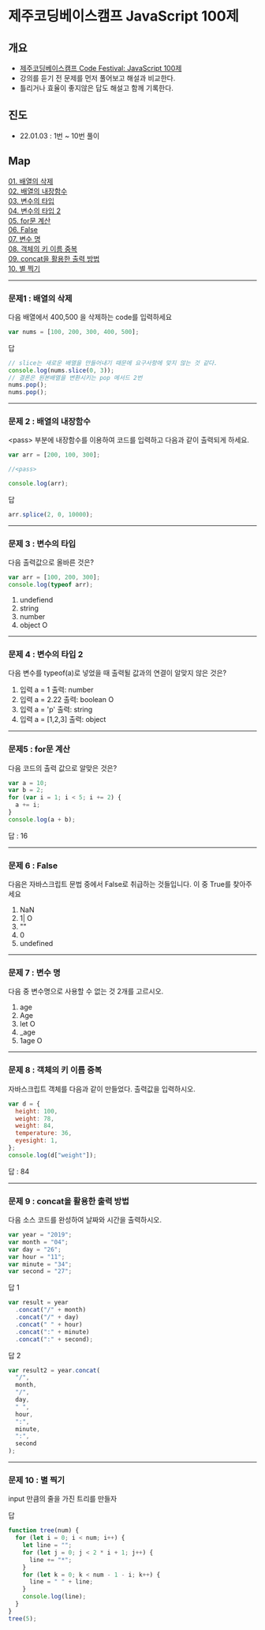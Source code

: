 # 제주코딩베이스캠프 JavaScript 100제

## 개요

- [제주코딩베이스캠프 Code Festival: JavaScript 100제](https://www.inflearn.com/course/%EC%A0%9C%EC%A3%BC%EC%BD%94%EB%94%A9-%EC%9E%90%EB%B0%94%EC%8A%A4%ED%81%AC%EB%A6%BD%ED%8A%B8-100%EC%A0%9C)
- 강의를 듣기 전 문제를 먼저 풀어보고 해설과 비교한다.
- 틀리거나 효율이 좋지않은 답도 해설고 함께 기록한다.

## 진도

- 22.01.03 : 1번 ~ 10번 풀이

## Map

<a href="#1">01. 배열의 삭제</a><br/>
<a href="#2">02. 배열의 내장함수</a><br/>
<a href="#3">03. 변수의 타입</a><br/>
<a href="#4">04. 변수의 타입 2</a><br/>
<a href="#5">05. for문 계산</a><br/>
<a href="#6">06. False</a><br/>
<a href="#7">07. 변수 명</a><br/>
<a href="#8">08. 객체의 키 이름 중복</a><br/>
<a href="#9">09. concat을 활용한 출력 방법</a><br/>
<a href="#10">10. 별 찍기</a><br/>

---

<div id="1" />

### 문제1 : 배열의 삭제
다음 배열에서 400,500 을 삭제하는 code를 입력하세요

```js
var nums = [100, 200, 300, 400, 500];
```

답

```js
// slice는 새로운 배열을 만들어내기 때문에 요구사항에 맞지 않는 것 같다.
console.log(nums.slice(0, 3));
// 결론은 원본배열을 변환시키는 pop 메서드 2번
nums.pop();
nums.pop();
```

---

<div id="2" />

### 문제 2 : 배열의 내장함수
\<pass> 부분에 내장함수를 이용하여 코드를 입력하고 다음과 같이 출력되게 하세요.

```js
var arr = [200, 100, 300];

//<pass>

console.log(arr);

````

답
```js
arr.splice(2, 0, 10000);
````

---

<div id="3" />

### 문제 3 : 변수의 타입
다음 출력값으로 올바른 것은?

```js
var arr = [100, 200, 300];
console.log(typeof arr);
```

1. undefiend
2. string
3. number
4. object O

---

<div id="4" />

### 문제 4 : 변수의 타입 2
다음 변수를 typeof(a)로 넣었을 때 출력될 값과의 연결이 알맞지 않은 것은?

1) 입력 a = 1 출력: number
2) 입력 a = 2.22 출력: boolean O
3) 입력 a = 'p' 출력: string
4) 입력 a = [1,2,3] 출력: object

---

<div id="5" />

### 문제5 : for문 계산
다음 코드의 출력 값으로 알맞은 것은?

```js
var a = 10;
var b = 2;
for (var i = 1; i < 5; i += 2) {
  a += i;
}
console.log(a + b);
```
답 : 16

---

<div id="6" />

### 문제 6 : False
다음은 자바스크립트 문법 중에서 False로 취급하는 것들입니다. 이 중 True를 찾아주세요
1. NaN
2. 1|    O
3. ""
4. 0
5. undefined
---
<div id="7" />

### 문제 7 : 변수 명
다음 중 변수명으로 사용할 수 없는 것 2개를 고르시오.
1. age
2. Age
3. let O
4. _age
5. 1age O
---
<div id="8" />

### 문제 8 : 객체의 키 이름 중복
자바스크립트 객체를 다음과 같이 만들었다. 출력값을 입력하시오.
```js
var d = {
  height: 100,
  weight: 78,
  weight: 84,
  temperature: 36,
  eyesight: 1,
};
console.log(d["weight"]);
```
답 : 84

---

<div id="9" />

### 문제 9 : concat을 활용한 출력 방법
다음 소스 코드를 완성하여 날짜와 시간을 출력하시오.

```js
var year = "2019";
var month = "04";
var day = "26";
var hour = "11";
var minute = "34";
var second = "27";
```

답 1

```js
var result = year
  .concat("/" + month)
  .concat("/" + day)
  .concat(" " + hour)
  .concat(":" + minute)
  .concat(":" + second);
```

답 2

```js
var result2 = year.concat(
  "/",
  month,
  "/",
  day,
  " ",
  hour,
  ":",
  minute,
  ":",
  second
);
```

---

<div id="10" />

### 문제 10 : 별 찍기
input 만큼의 줄을 가진 트리를 만들자

답

```js
function tree(num) {
  for (let i = 0; i < num; i++) {
    let line = "";
    for (let j = 0; j < 2 * i + 1; j++) {
      line += "*";
    }
    for (let k = 0; k < num - 1 - i; k++) {
      line = " " + line;
    }
    console.log(line);
  }
}
tree(5);
```
